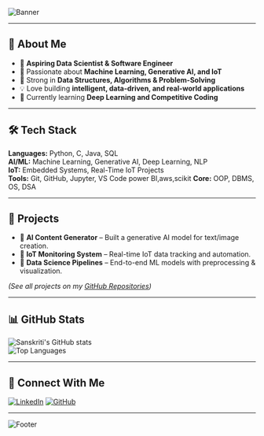 <!-- Profile Banner -->
![Banner](https://capsule-render.vercel.app/api?type=waving&color=gradient&height=180&section=header&text=Hi%20👋,%20I'm%20Sanskriti%20Jaiswal&fontSize=40&fontAlignY=35&animation=fadeIn&fontColor=ffffff)

---

## 🚀 **About Me**
- 🎯 **Aspiring Data Scientist & Software Engineer**  
- 🤖 Passionate about **Machine Learning, Generative AI, and IoT**  
- 🧠 Strong in **Data Structures, Algorithms & Problem-Solving**  
- 💡 Love building **intelligent, data-driven, and real-world applications**  
- 🌱 Currently learning **Deep Learning and Competitive Coding**  

---

## 🛠 **Tech Stack**
**Languages:** Python, C, Java, SQL  
**AI/ML:** Machine Learning, Generative AI, Deep Learning, NLP  
**IoT:** Embedded Systems, Real-Time IoT Projects  
**Tools:** Git, GitHub, Jupyter, VS Code  power BI,aws,scikit
**Core:** OOP, DBMS, OS, DSA  

---

## 🌟 **Projects**
- 🔹 **AI Content Generator** – Built a generative AI model for text/image creation.  
- 🔹 **IoT Monitoring System** – Real-time IoT data tracking and automation.  
- 🔹 **Data Science Pipelines** – End-to-end ML models with preprocessing & visualization.  

*(See all projects on my [GitHub Repositories](https://github.com/sanskritijaiswal22))*  

---

## 📊 **GitHub Stats**
![Sanskriti's GitHub stats](https://github-readme-stats.vercel.app/api?username=sanskritijaiswal22&show_icons=true&theme=radical&hide_border=true)  
![Top Languages](https://github-readme-stats.vercel.app/api/top-langs/?username=sanskritijaiswal22&layout=compact&theme=radical&hide_border=true)  

---

## 🔗 **Connect With Me**
[![LinkedIn](https://img.shields.io/badge/LinkedIn-Connect-blue?style=for-the-badge&logo=linkedin)](https://linkedin.com/in/sanskriti-jaiswal-5711b9246)
[![GitHub](https://img.shields.io/badge/GitHub-Profile-black?style=for-the-badge&logo=github)](https://github.com/sanskritijaiswal22)

---

<!-- Footer Banner -->
![Footer](https://capsule-render.vercel.app/api?type=waving&color=gradient&height=100&section=footer)


<!--
**sanskritijaiswal22/sanskritijaiswal22** is a ✨ _special_ ✨ repository because its `README.md` (this file) appears on your GitHub profile.

Here are some ideas to get you started:

- 🔭 I’m currently working on ...
- 🌱 I’m currently learning ...
- 👯 I’m looking to collaborate on ...
- 🤔 I’m looking for help with ...
- 💬 Ask me about ...
- 📫 How to reach me: ...
- 😄 Pronouns: ...
- ⚡ Fun fact: ...
-->
